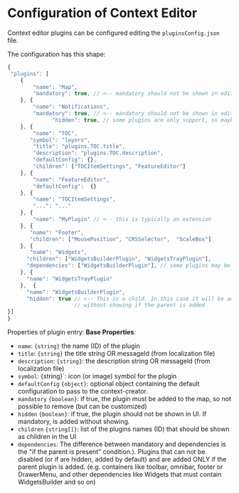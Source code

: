 # Configuration of Context Editor

Context editor plugins can be configured editing the `pluginsConfig.json` file.

The configuration has this shape:

```javascript
{
 "plugins": [
    {
        "name": "Map",
        "mandatory": true, // <-- mandatory should not be shown in editor OR not movable and directly added to the right list.
    }, {
        "name": "Notifications",
        "mandatory": true, // <-- mandatory should not be shown in editor OR not movable and directly added to the right list.
              "hidden": true, // some plugins are only support, so maybe showing them in the UI is superfluous.
    }, {
        "name": "TOC",
       "symbol": "layers",
        "title": "plugins.TOC.title",
        "description": "plugins.TOC.description",
        "defaultConfig": {},
        "children": ["TOCItemSettings", "FeatureEditor"]
    }, {
        "name": "FeatureEditor",
        "defaultConfig":  {}
    }, {
        "name": "TOCItemSettings",
        "...": "..."
    }, {
        "name": "MyPlugin" // <-- this is typically an extension
    }, {
       "name": "Footer",
       "children": ["MousePosition", "CRSSelector",  "ScaleBox"]
    }, {
       "name": "Widgets",
      "children": ["WidgetsBuilderPlugin", "WidgetsTrayPlugin"],
      "dependencies": ["WidgetsBuilderPlugin"], // some plugins may be mandatory only if parent is added.
    }, {
      "name": "WidgetsTrayPlugin"
    },  {
      "name": "WidgetsBuilderPlugin",
      "hidden": true // <-- This is a child. In this case it will be added automatically,
                     // without showing if the parent is added
}]
}
```

Properties of plugin entry:
**Base Properties**:

* `name`: `{string}` the name (ID) of the plugin
* `title`: `{string}` the title string OR messageId (from localization file)
* `description`: `{string}`: the description string OR messageId (from localization file)
* `symbol`: {string}`: icon (or image) symbol for the plugin
* `defaultConfig` `{object}`: optional object containing the default configuration to pass to the context-creator.
* `mandatory` `{boolean}`: if true, the plugin must be added to the map, so not possible to remove (but can be customized)
* `hidden` `{boolean}`: if true, the plugin should not be shown in UI. If mandatory, is added without showing.
* `children` `{string[]}`: list of the plugins names (ID) that should be shown as children in the UI
* `dependencies`: The difference between mandatory and dependencies is the "if the parent is present" condition.). Plugins that can not be disabled (or if are hidden, added by default) and are added ONLY if the parent plugin is added. (e.g. containers like toolbar, omnibar, footer or DrawerMenu, and other dependencies like Widgets that must contain WidgetsBuilder and so on)
